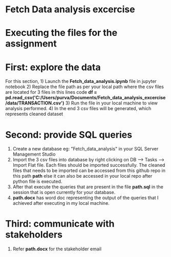 # Fetch Data analysis excercise

# Executing the files for the assignment

# First: explore the data

For this section,  1) Launch the **Fetch_data_analysis.ipynb** file in jupyter notebook
2) Replace the file path as per your local path where the csv files are located for 3 files in this lines code **df = pd.read_csv('C:/Users/purva/Documents/Fetch_data_analysis_excercise/data/TRANSACTION.csv')**
3) Run the file in your local machine to view analysis performed.
4) In the end 3 csv files will be generated, which represents cleaned dataset

# Second: provide SQL queries

1) Create a new database eg: "Fetch_data_analysis" in your SQL Server Management Studio
2) Import the 3 csv files into database by right clicking on DB --> Tasks --> Import Flat file. Each files should be imported successfully. The cleaned files that needs to be imported can be accessed from this github repo in this path **path** else it can also be accessed in your local repo after python file is executed.
3) After that execute the queries that are present in the file **path.sql** in the session that is open currently for your database.
4) **path.docx** has word doc representing the output of the queries that I achieved after executing in my local machine.
   
# Third: communicate with stakeholders

1) Refer **path.docx** for the stakeholder email

